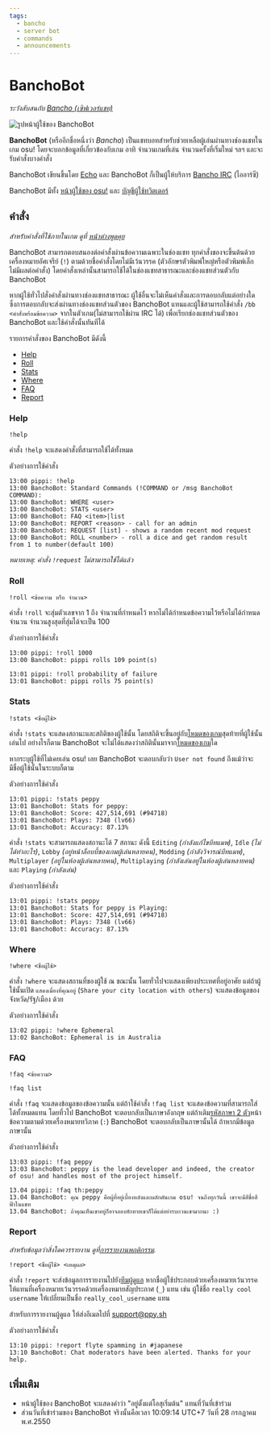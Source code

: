 ```yaml
---
tags:
  - bancho
  - server bot
  - commands
  - announcements
---
```


# BanchoBot

*ระวังสับสนกับ [Bancho (เซิฟเวอร์แชท)](/wiki/Bancho_(server))*

![รูปหน้าผู้ใช้ของ BanchoBot](img/BanchoBot.jpg "รูปหน้าผู้ใช้ของ BanchoBot")

**BanchoBot** (หรืออีกชื่อหนึ่งว่า *Bancho*) เป็นแชทบอทสำหรับช่วยเหลือผู้เล่นผ่านทางช่องแชทในเกม osu! โดยจะบอกข้อมูลที่เกี่ยวข้องกับเกม อาทิ จำนวนเกมที่เล่น จำนวนครั้งที่เริ่มใหม่ ฯลฯ และจะรับคำสั่งบางคำสั่ง

BanchoBot เขียนขึ้นโดย [Echo](https://osu.ppy.sh/users/431) และ BanchoBot ก็เป็นผู้ให้บริการ [Bancho IRC](/wiki/Internet_Relay_Chat) (ไออาร์ซี)

BanchoBot มีทั้ง [หน้าผู้ใช้ของ osu!](https://osu.ppy.sh/users/3) และ [บัญชีผู้ใช้ทวิตเตอร์](https://twitter.com/banchoboat)

## คำสั่ง

*สำหรับคำสั่งที่ใช้ภายในเกม ดูที่ [หน้าต่างพูดคุย](/wiki/Chat_Console#commands-list)*

BanchoBot สามารถตอบสนองต่อคำสั่งผ่านข้อความเฉพาะในช่องแชท ทุกคำสั่งของจะขึ้นต้นด้วยเครื่องหมายอัศเจรีย์ (`!`) ตามด้วยชื่อคำสั่งโดยไม่มีเว้นวรรค (ตัวอักษรตัวพิมพ์ใหญ่หรือตัวพิมพ์เล็กไม่มีผลต่อคำสั่ง) โดยคำสั่งเหล่านั้นสามารถใช้ได้ในช่องแชทสาธารณะและช่องแชทส่วนตัวกับ BanchoBot

หากผู้ใช้ทั่วไปสั่งคำสั่งผ่านทางช่องแชทสาธารณะ ผู้ใช้อื่นจะไม่เห็นคำสั่งและการตอบกลับแต่อย่างใด ซึ่งการตอบกลับจะส่งผ่านทางช่องแชทส่วนตัวของ BanchoBot แทนและผู้ใช้สามารถใช้คำสั่ง `/bb <คำสั่งพร้อมข้อความ>` จากในตัวเกม(ไม่สามารถใช้ผ่าน IRC ได้) เพื่อเรียกช่องแชทส่วนตัวของ BanchoBot และใช้คำสั่งนั้นทันทีได้

รายการคำสั่งของ BanchoBot มีดังนี้

- [Help](#help)
- [Roll](#roll)
- [Stats](#stats)
- [Where](#where)
- [FAQ](#faq)
- [Report](#report)

### Help

```
!help
```

คำสั่ง `!help` จะแสดงคำสั่งที่สามารถใช้ได้ทั้งหมด

ตัวอย่างการใช้คำสั่ง

```
13:00 pippi: !help
13:00 BanchoBot: Standard Commands (!COMMAND or /msg BanchoBot COMMAND):
13:00 BanchoBot: WHERE <user>
13:00 BanchoBot: STATS <user>
13:00 BanchoBot: FAQ <item>|list
13:00 BanchoBot: REPORT <reason> - call for an admin
13:00 BanchoBot: REQUEST [list] - shows a random recent mod request
13:00 BanchoBot: ROLL <number> - roll a dice and get random result from 1 to number(default 100)
```

<!--note for editors: the code block above reflects the exact response from banchobot -->

*หมายเหตุ: คำสั่ง `!request` ไม่สามารถใช้ได้แล้ว*

### Roll

```
!roll <ข้อความ หรือ จำนวน>
```

คำสั่ง `!roll` จะสุ่มตัวเลขจาก 1 ถึง จำนวนที่กำหนดไว้ หากไม่ได้กำหนดข้อความไว้หรือไม่ได้กำหนดจำนวน จำนวนสูงสุดที่สุ่มได้จะเป็น 100

ตัวอย่างการใช้คำสั่ง

```
13:00 pippi: !roll 1000
13:00 BanchoBot: pippi rolls 109 point(s)
```

```
13:01 pippi: !roll probability of failure
13:01 BanchoBot: pippi rolls 75 point(s)
```

### Stats

```
!stats <ชื่อผู้ใช้>
```

คำสั่ง `!stats` จะแสดงสถานะและสถิติของผู้ใช้นั้น โดยสถิติจะขึ้นอยู่กับ[โหมดของเกม](/wiki/Game_Modes)สุดท้ายที่ผู้ใช้นั้นเล่นไป อย่างไรก็ตาม BanchoBot จะไม่ได้แสดงว่าสถิตินั้นมาจาก[โหมดของเกม](/wiki/Game_Modes)ใด

หากระบุผู้ใช้ที่ไม่เคยเล่น osu! เลย BanchoBot จะตอบกลับว่า `User not found` ถึงแม้ว่าจะมีชื่อผู้ใช้นั้นในระบบก็ตาม

ตัวอย่างการใช้คำสั่ง

```
13:01 pippi: !stats peppy
13:01 BanchoBot: Stats for peppy:
13:01 BanchoBot: Score: 427,514,691 (#94718)
13:01 BanchoBot: Plays: 7348 (lv66)
13:01 BanchoBot: Accuracy: 87.13%
```

คำสั่ง `!stats` จะสามารถแสดงสถานะได้ 7 สถานะ ดังนี้ `Editing` *(กำลังแก้ไขบีทแมพ)*, `Idle` *(ไม่ได้ทำอะไร)*, `Lobby` *(อยู่หน้าล็อบบี้ของเกมผู้เล่นหลายคน)*, `Modding` *(กำลังวิจารณ์บีทแมพ)*, `Multiplayer` *(อยู่ในห้องผู้เล่นหลายคน)*, `Multiplaying` *(กำลังเล่นอยู่ในห้องผู้เล่นหลายคน)* และ `Playing` *(กำลังเล่น)*

ตัวอย่างการใช้คำสั่ง

```
13:01 pippi: !stats peppy
13:01 BanchoBot: Stats for peppy is Playing:
13:01 BanchoBot: Score: 427,514,691 (#94718)
13:01 BanchoBot: Plays: 7348 (lv66)
13:01 BanchoBot: Accuracy: 87.13%
```

### Where

```
!where <ชื่อผู้ใช้>
```

คำสั่ง `!where` จะแสดงสถานที่ของผู้ใช้ ณ ขณะนั้น โดยทั่วไปจะแสดงเพียงประเทศที่อยู่อาศัย แต่ถ้าผู้ใช้นั้นเปิด `แสดงเมื่องที่คุณอยู่` (`Share your city location with others`) จะแสดงข้อมูลของจังหวัด/รัฐ/เมือง ด้วย

ตัวอย่างการใช้คำสั่ง

```
13:02 pippi: !where Ephemeral
13:02 BanchoBot: Ephemeral is in Australia
```

### FAQ

```
!faq <ข้อความ>
```

```
!faq list
```

คำสั่ง `!faq` จะแสดงข้อมูลของข้อความนั้น แต่ถ้าใช้คำสั่ง `!faq list` จะแสดงข้อความที่สามารถใส่ได้ทั้งหมดแทน โดยที่วไป BanchoBot จะตอบกลับเป็นภาษาอังกฤษ แต่ถ้าเติม[รหัสภาษา 2 ตัว](/wiki/Article_Styling_Criteria/Formatting#locales)หน้าข้อความตามด้วยเครื่องหมายทวิภาค (`:`) BanchoBot จะตอบกลับเป็นภาษานั้นได้ ถ้าหากมีข้อมูลภาษานั้น

ตัวอย่างการใช้คำสั่ง

```
13:03 pippi: !faq peppy
13:03 BanchoBot: peppy is the lead developer and indeed, the creator of osu! and handles most of the project himself.
```

```
13.04 pippi: !faq th:peppy
13.04 BanchoBot: คุณ peppy คือผู้ที่อยู่เบื้องหลังและผลักดันเกม osu! จนถึงทุกวันนี้ เขาจะมีสีชื่อสีฟ้าในแชท
13.04 BanchoBot: ถ้าคุณเห็นเขาอยู่ก็อาจลองทักทายเขาก็ได้แต่อย่ารบกวนเขามากนะ :)
```

### Report

*สำหรับข้อมูลว่าสิ่งใดควรรายงาน ดูที่[การรายงานพฤติกรรม](/wiki/Reporting_Bad_Behaviour).*

```
!report <ชื่อผู้ใช้> <เหตุผล>
```

คำสั่ง `!report` จะส่งข้อมูลการรายงานไปยัง[ทีมผู้ดูแล](/wiki/Global_Moderation_Team) หากชื่อผู้ใช้ประกอบด้วยเครื่องหมายเว้นวรรค ให้แทนที่เครื่องหมายเว้นวรรคด้วยเครื่องหมายสัญประกาศ (`_`) แทน เช่น ผู้ใช้ชื่อ `really cool username` ให้เปลี่ยนเป็นชื่อ `really_cool_username` แทน

สำหรับการรายงานผู้ดูแล ให้ส่งอีเมลไปที่ [support@ppy.sh](mailto:support@ppy.sh)

ตัวอย่างการใช้คำสั่ง

```
13:10 pippi: !report flyte spamming in #japanese
13:10 BanchoBot: Chat moderators have been alerted. Thanks for your help.
```

## เพิ่มเติม

- หน้าผู้ใช้ของ BanchoBot จะแสดงคำว่า "อยู่ตั้งแต่โอสุเริ่มต้น" แทนที่วันที่เข้าร่วม
- ส่วนวันที่เข้าร่วมของ BanchoBot จริงนั้นคือเวลา 10:09:14 UTC+7 วันที่ 28 กรกฏาคม พ.ศ.2550
